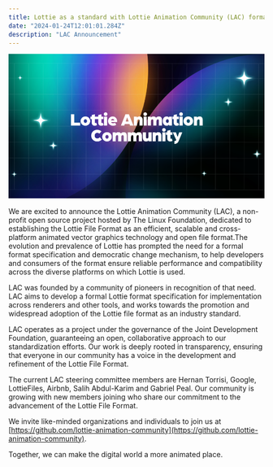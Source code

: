```yaml
---
title: Lottie as a standard with Lottie Animation Community (LAC) format specification body
date: "2024-01-24T12:01:01.284Z"
description: "LAC Announcement"
---
```


![LAC background image](./lac.png)

We are excited to announce the Lottie Animation Community (LAC), a non-profit open source project hosted by The Linux Foundation, dedicated to establishing the Lottie File Format as an efficient, scalable and cross-platform animated vector graphics technology and open file format.The evolution and prevalence of Lottie has prompted the need for a formal format specification and democratic change mechanism, to help developers and consumers of the format ensure reliable performance and compatibility across the diverse platforms on which Lottie is used.

LAC was founded by a community of pioneers in recognition of that need. LAC aims to develop a formal Lottie format specification for implementation across renderers and other tools, and works towards the promotion and widespread adoption of the Lottie file format as an industry standard. 

LAC operates as a project under the governance of the Joint Development Foundation, guaranteeing an open, collaborative approach to our standardization efforts. Our work is deeply rooted in transparency, ensuring that everyone in our community has a voice in the development and refinement of the Lottie File Format.

The current LAC steering committee members are Hernan Torrisi, Google, LottieFiles, Airbnb, Salih Abdul-Karim and Gabriel Peal. Our community is growing with new members joining who share our commitment to the advancement of the Lottie File Format.

We invite like-minded organizations and individuals to join us at [https://github.com/lottie-animation-community](https://github.com/lottie-animation-community).

Together, we can make the digital world a more animated place.



